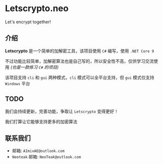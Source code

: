 # Letscrypto.neo

Let's encrypt together!

## 介绍

**Letscrypto** 是一个简单的加解密工具，该项目使用 `C#` 编写，使用 `.NET Core 9`

不过功能比较简单，加解密算法也是自己写的，所以安全性不高，仅供学习交流使用 _(也是一款练习 `C#` 的项目)_

该项目支持 `cli` 和 `gui` 两种模式，`cli` 模式可以全平台支持，但 `gui` 模式仅支持 `Windows` 平台

## TODO

我们会持续更新，完善功能，争取让 `Letscrypto` 变得更好！

我们打算让它能够支持更多的加密算法

## 联系我们

-   邮箱: `AImixAE@outlook.com`
-   `Neoteak` 邮箱: `NeoTeak@outlook.com`
